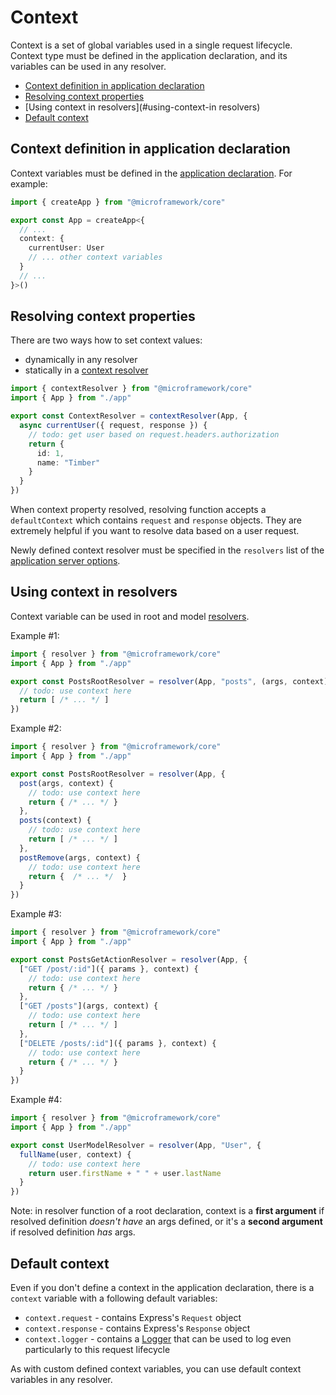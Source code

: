 # Context

Context is a set of global variables used in a single request lifecycle.
Context type must be defined in the application declaration, 
and its variables can be used in any resolver.

* [Context definition in application declaration](#context-definition-in-application-declaration)
* [Resolving context properties](#resolving-context-properties)
* [Using context in resolvers](#using-context-in resolvers)
* [Default context](#default-context)

## Context definition in application declaration

Context variables must be defined in the [application declaration](application-declaration.md).
For example:

```ts
import { createApp } from "@microframework/core"

export const App = createApp<{
  // ...
  context: {
    currentUser: User
    // ... other context variables
  }
  // ...
}>()
```

## Resolving context properties

There are two ways how to set context values:

* dynamically in any resolver
* statically in a [context resolver](resolvers.md#context-resolver)

```typescript
import { contextResolver } from "@microframework/core"
import { App } from "./app"

export const ContextResolver = contextResolver(App, {
  async currentUser({ request, response }) {
    // todo: get user based on request.headers.authorization
    return {
      id: 1,
      name: "Timber"
    }
  }
})
```

When context property resolved, resolving function accepts a `defaultContext` which contains `request` and `response` objects.
They are extremely helpful if you want to resolve data based on a user request.

Newly defined context resolver must be specified in the `resolvers` list of the
 [application server options](application-server.md#resolvers).

## Using context in resolvers

Context variable can be used in root and model [resolvers](resolvers.md).


Example #1:

```typescript
import { resolver } from "@microframework/core"
import { App } from "./app"

export const PostsRootResolver = resolver(App, "posts", (args, context) => {
  // todo: use context here
  return [ /* ... */ ]
})
```

Example #2:

```typescript
import { resolver } from "@microframework/core"
import { App } from "./app"

export const PostsRootResolver = resolver(App, {
  post(args, context) {
    // todo: use context here
    return { /* ... */ }
  },
  posts(context) {
    // todo: use context here
    return [ /* ... */ ]
  },
  postRemove(args, context) {
    // todo: use context here
    return {  /* ... */  }
  }
})
```

Example #3:

```typescript
import { resolver } from "@microframework/core"
import { App } from "./app"

export const PostsGetActionResolver = resolver(App, {
  ["GET /post/:id"]({ params }, context) {
    // todo: use context here
    return { /* ... */ }
  },
  ["GET /posts"](args, context) {
    // todo: use context here
    return [ /* ... */ ]
  },
  ["DELETE /posts/:id"]({ params }, context) {
    // todo: use context here
    return { /* ... */ }
  }
})
```

Example #4:

```typescript
import { resolver } from "@microframework/core"
import { App } from "./app"

export const UserModelResolver = resolver(App, "User", {
  fullName(user, context) {
    // todo: use context here
    return user.firstName + " " + user.lastName
  }
})
```

Note: in resolver function of a root declaration,
context is a **first argument** if resolved definition *doesn't have* an args defined,
or it's a **second argument** if resolved definition *has* args.

## Default context

Even if you don't define a context in the application declaration, 
there is a `context` variable with a following default variables:

* `context.request` - contains Express's `Request` object  
* `context.response` - contains Express's `Response` object  
* `context.logger` - contains a [Logger](logging.md) that can be used to log even particularly to this request lifecycle  

As with custom defined context variables, you can use default context variables in any resolver.